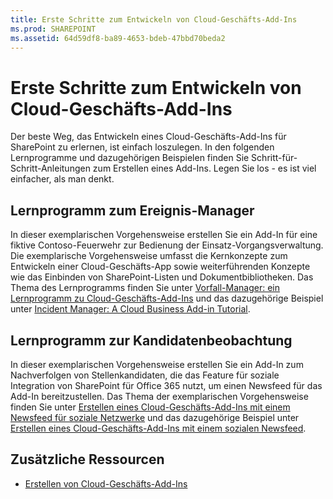 ```yaml
---
title: Erste Schritte zum Entwickeln von Cloud-Geschäfts-Add-Ins
ms.prod: SHAREPOINT
ms.assetid: 64d59df8-ba89-4653-bdeb-47bbd70beda2
---
```



# Erste Schritte zum Entwickeln von Cloud-Geschäfts-Add-Ins
Der beste Weg, das Entwickeln eines Cloud-Geschäfts-Add-Ins für SharePoint zu erlernen, ist einfach loszulegen. In den folgenden Lernprogramme und dazugehörigen Beispielen finden Sie Schritt-für-Schritt-Anleitungen zum Erstellen eines Add-Ins. Legen Sie los - es ist viel einfacher, als man denkt.






## Lernprogramm zum Ereignis-Manager

In dieser exemplarischen Vorgehensweise erstellen Sie ein Add-In für eine fiktive Contoso-Feuerwehr zur Bedienung der Einsatz-Vorgangsverwaltung. Die exemplarische Vorgehensweise umfasst die Kernkonzepte zum Entwickeln einer Cloud-Geschäfts-App sowie weiterführenden Konzepte wie das Einbinden von SharePoint-Listen und Dokumentbibliotheken. Das Thema des Lernprogramms finden Sie unter  [Vorfall-Manager: ein Lernprogramm zu Cloud-Geschäfts-Add-Ins](incident-manager-a-cloud-business-add-in-tutorial.md) und das dazugehörige Beispiel unter [Incident Manager: A Cloud Business Add-in Tutorial](http://code.msdn.microsoft.com/Incident-Manager-A-Cloud-c32d9b04).




## Lernprogramm zur Kandidatenbeobachtung

In dieser exemplarischen Vorgehensweise erstellen Sie ein Add-In zum Nachverfolgen von Stellenkandidaten, die das Feature für soziale Integration von SharePoint für Office 365 nutzt, um einen Newsfeed für das Add-In bereitzustellen. Das Thema der exemplarischen Vorgehensweise finden Sie unter  [Erstellen eines Cloud-Geschäfts-Add-Ins mit einem Newsfeed für soziale Netzwerke](create-a-cloud-business-add-in-with-a-social-newsfeed.md) und das dazugehörige Beispiel unter [Erstellen eines Cloud-Geschäfts-Add-Ins mit einem sozialen Newsfeed](http://code.msdn.microsoft.com/Creating-a-Cloud-Business-8540c0c9).




## Zusätzliche Ressourcen
<a name="bk_addresources"> </a>


-  [Erstellen von Cloud-Geschäfts-Add-Ins](create-cloud-business-add-ins.md)



